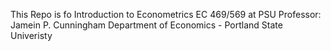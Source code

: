 This Repo is fo Introduction to Econometrics EC 469/569 at PSU 
Professor: Jamein P. Cunningham
Department of Economics - Portland State Univeristy 
